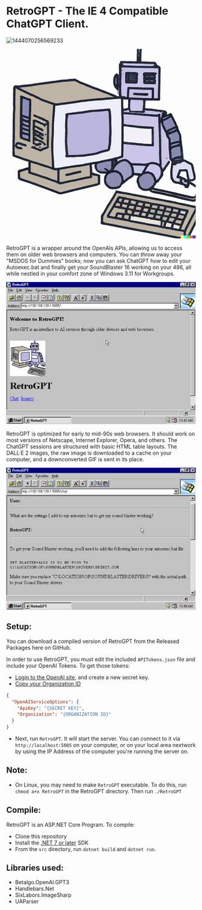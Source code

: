 # RetroGPT - The IE 4 Compatible ChatGPT Client.

![1444070256569233](https://user-images.githubusercontent.com/898335/167266846-1ad2648f-91c1-4a04-a18d-6dd4d6c7d21c.gif)

![logo](images/retrogpt-logo.png)

RetroGPT is a wrapper around the OpenAIs APIs, allowing us to access them on older web browsers and computers. You can throw away your "MSDOS for Dummies" books; now you can ask ChatGPT how to edit your Autoexec.bat and finally get your SoundBlaster 16 working on your 486, all while nestled in your comfort zone of Windows 3.11 for Workgroups.

![logo](images/1.png)

RetroGPT is optimized for early to mid-90s web browsers. It should work on most versions of Netscape, Internet Explorer, Opera, and others. The ChatGPT sessions are structured with basic HTML table layouts. The DALL·E 2 images, the raw image is downloaded to a cache on your computer, and a downconverted GIF is sent in its place.

![logo](images/2.png)

## Setup:

You can download a compiled version of RetroGPT from the Released Packages here on GitHub.

In order to use RetroGPT, you must edit the included `APITokens.json` file and include your OpenAI Tokens. To get those tokens:

- [Login to the OpenAI site](https://platform.openai.com/account/api-keys), and create a new secret key.
- [Copy your Organization ID](https://platform.openai.com/account/org-settings)

```json
{
  "OpenAIServiceOptions": {
    "ApiKey": "{SECRET KEY}",
    "Organization": "{ORGANIZATION ID}"
  }
}
```

- Next, run `RetroGPT`. It will start the server. You can connect to it via `http://localhost:5005` on your computer, or on your local area nextwork by using the IP Address of the computer you're running the server on.

## Note:

- On Linux, you may need to make `RetroGPT` executable. To do this, run `chmod a+x RetroGPT` in the RetroGPT directory. Then run `./RetroGPT`

## Compile:

RetroGPT is an ASP.NET Core Program. To compile:

- Clone this repository
- Install the [.NET 7 or later](https://dotnet.microsoft.com/en-us/download/dotnet) SDK
- From the `src` directory, run `dotnet build` and `dotnet run`.

## Libraries used:

- Betalgo.OpenAI.GPT3
- Handlebars.Net
- SixLabors.ImageSharp
- UAParser

